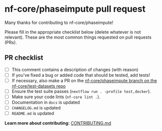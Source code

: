 # nf-core/phaseimpute pull request

Many thanks for contributing to nf-core/phaseimpute!

Please fill in the appropriate checklist below (delete whatever is not relevant).
These are the most common things requested on pull requests (PRs).

## PR checklist

- [ ] This comment contains a description of changes (with reason)
- [ ] If you've fixed a bug or added code that should be tested, add tests!
- [ ] If necessary, also make a PR on the [nf-core/phaseimpute branch on the nf-core/test-datasets repo](https://github.com/nf-core/test-datasets/pull/new/nf-core/phaseimpute)
- [ ] Ensure the test suite passes (`nextflow run . -profile test,docker`).
- [ ] Make sure your code lints (`nf-core lint .`).
- [ ] Documentation in `docs` is updated
- [ ] `CHANGELOG.md` is updated
- [ ] `README.md` is updated

**Learn more about contributing:** [CONTRIBUTING.md](https://github.com/nf-core/phaseimpute/tree/master/.github/CONTRIBUTING.md)